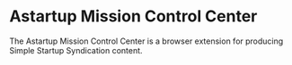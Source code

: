 # Astartup Mission Control Center

The Astartup Mission Control Center is a browser extension for producing Simple Startup Syndication content.
